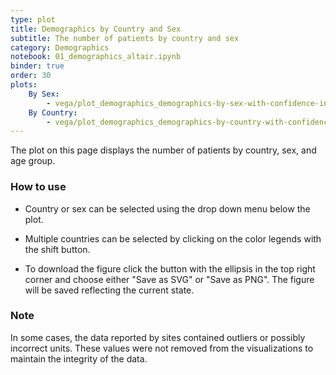 ```yaml
---
type: plot
title: Demographics by Country and Sex
subtitle: The number of patients by country and sex
category: Demographics
notebook: 01_demographics_altair.ipynb
binder: true
order: 30
plots:
    By Sex:
        - vega/plot_demographics_demographics-by-sex-with-confidence-intervals.json
    By Country:
        - vega/plot_demographics_demographics-by-country-with-confidence-intervals.json
---
```


The plot on this page displays the number of patients by country, sex, and age group.

### How to use

- Country or sex can be selected using the drop down menu below the plot.

- Multiple countries can be selected by clicking on the color legends with the shift button.

- To download the figure click the button with the ellipsis in the top right corner and choose either "Save as SVG" or "Save as PNG". The figure will be saved reflecting the current state.

### Note

In some cases, the data reported by sites contained outliers or possibly incorrect units. These values were not removed from the visualizations to maintain the integrity of the data.